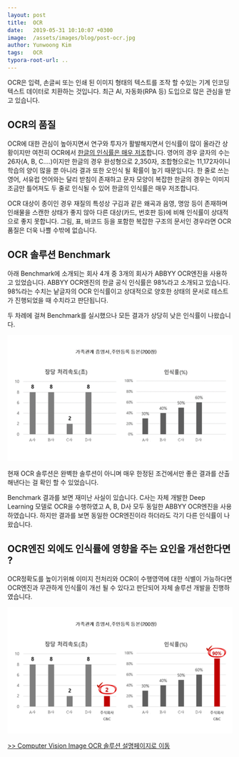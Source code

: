 ```yaml
---
layout: post
title:  OCR
date:   2019-05-31 10:10:07 +0300
image:  /assets/images/blog/post-ocr.jpg
author: Yunwoong Kim
tags:   OCR
typora-root-url: ..
---
```


OCR은 입력, 손글씨 또는 인쇄 된 이미지 형태의 텍스트를 조작 할 수있는 기계 인코딩 텍스트 데이터로 치환하는 것입니다. 최근 AI, 자동화(RPA 등) 도입으로 많은 관심을 받고 있습니다. 



## OCR의 품질

OCR에 대한 관심이 높아지면서 연구와 투자가 활발해지면서 인식률이 많이 올라간 상황이지만 여전히 OCR에서 <u>한글의 인식률은 매우 저조</u>합니다. 영어의 경우 글자의 수는 26자(A, B, C....)이지만 한글의 경우 완성형으로 2,350자, 조합형으로는 11,172자이니 학습의 양이 많을 뿐 아니라 결과 또한 오인식 될 확률이 높기 때문입니다. 한 줄로 쓰는 영어, 서유럽 언어와는 달리 받침이 존재하고 문자 모양이 복잡한 한글의 경우는 이미지 조금만 틀어져도 두 줄로 인식될 수 있어 한글의 인식률은 매우 저조합니다. 

OCR 대상이 종이인 경우 재질의 특성상 구김과 같은 왜곡과 음영, 명암 등이 존재하며 인쇄물을 스캔한 상태가 좋지 않아 다른 대상(카드, 번호판 등)에 비해 인식률이 상대적으로 좋지 못합니다.  그림, 표, 바코드 등을 포함한 복잡한 구조의 문서인 경우라면 OCR 품질은 더욱 나쁠 수밖에 없습니다. 



## OCR 솔루션 Benchmark

아래 Benchmark에 소개되는 회사 4개 중 3개의 회사가 ABBYY OCR엔진을 사용하고 있었습니다. ABBYY OCR엔진의 한글 공식 인식률은 98%라고 소개되고 있습니다. 98%라는 수치는 낱글자의 OCR 인식률이고 상대적으로 양호한 상태의 문서로 테스트가 진행되었을 때 수치라고 판단됩니다. 

두 차례에 걸쳐 Benchmark를 실시했으나 모든 결과가 상당히 낮은 인식률이 나왔습니다. 

<div class="img_row">
  <img class="col one" src="/assets/images/portfolio/ocr/benchmark.png"/>
</div>

현재 OCR 솔루션은 완벽한 솔루션이 아니며 매우 한정된 조건에서만 좋은 결과를 산출해낸다는 걸 확인 할 수 있었습니다. 

Benchmark 결과를 보면 재미난 사실이 있습니다. C사는 자체 개발한 Deep Learning 모델로 OCR을 수행하였고 A, B, D사 모두 동일한 ABBYY OCR엔진을 사용하였습니다. 하지만 결과를 보면 동일한 OCR엔진이라 하더라도 각기 다른 인식률이 나왔습니다. 



## OCR엔진 외에도 인식률에 영향을 주는 요인을 개선한다면 ?

OCR정확도를 높이기위해 이미지 전처리와 OCR이 수행영역에 대한 식별이 가능하다면 OCR엔진과 무관하게 인식률이 개선 될 수 있다고 판단되어 자체 솔루션 개발을 진행하였습니다.

<div class="img_row">
  <img class="col one" src="/assets/images/portfolio/ocr/benchmark2.png"/>
</div>

 [>> Computer Vision Image OCR 솔루션 설명페이지로 이동](https://yunwoong7.github.io/portfolio/2019-05-31-image_ocr/) 